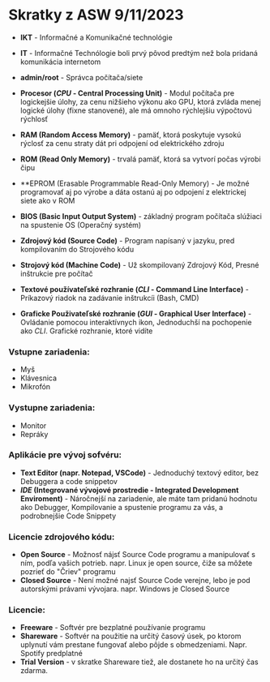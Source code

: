 # Skratky z ASW  9/11/2023
- **IKT** - Informačné a Komunikačné technológie
- **IT** - Informačné Technólogie boli prvý pôvod predtým než bola pridaná komunikácia internetom
- **admin/root** - Správca počítača/siete
- **Procesor (*CPU* - Central Processing Unit)** - Modul počítača pre logickejšie úlohy, za cenu nižšieho výkonu ako GPU, ktorá zvláda menej logické úlohy (fixne stanovené), ale má omnoho rýchlejšiu výpočtovú rýchlosť
- **RAM (Random Access Memory)** - pamäť, ktorá poskytuje vysokú rýclosť za cenu straty dát pri odpojení od elektrického zdroju
- **ROM (Read Only Memory)** - trvalá pamäť, ktorá sa vytvorí počas výrobi čipu
- **EPROM (Erasable Programmable Read-Only Memory) - Je možné programovať aj po výrobe a dáta ostanú aj po odpojení z elektrickej siete ako v ROM
- **BIOS (Basic Input Output System)** - základný program počítača slúžiaci na spustenie OS (Operačný systém)
- **Zdrojový kód (Source Code)** - Program napísaný v jazyku, pred kompilovaním do Strojového kódu
- **Strojový kód (Machine Code)** - Už skompilovaný Zdrojový Kód, Presné inštrukcie pre počítač

- **Textové používateľské rozhranie (*CLI* - Command Line Interface)** - Príkazový riadok na zadávanie inštrukcíi (Bash, CMD)
- **Graficke Použivateľské rozhranie (*GUI* - Graphical User Interface)** - Ovládanie pomocou interaktívnych ikon, Jednoduchší na pochopenie ako *CLI*. Grafické rozhranie, ktoré vidíte

### Vstupne zariadenia:
- Myš
- Klávesnica
- Mikrofón
### Vystupne zariadenia:
- Monitor
- Repráky

### Aplikácie pre vývoj sofvéru:
- **Text Editor (napr. Notepad, VSCode)** - Jednoduchý textový editor, bez Debuggera a code snippetov
- ***IDE* (Integrované vývojové prostredie - Integrated Development Enviroment)** - Náročnejší na zariadenie, ale máte tam pridanú hodnotu ako Debugger, Kompilovanie a spustenie programu za vás, a podrobnejšie Code Snippety

### Licencie zdrojového kódu:
- **Open Source** - Možnosť nájsť Source Code programu a manipulovať s ním, podľa vašich potrieb. napr. Linux je open source, čiže sa môžete pozrieť do "Čriev" programu
- **Closed Source** - Není možné najsť Source Code verejne, lebo je pod autorskými právami vývojara. napr. Windows je Closed Source 
### Licencie:
- **Freeware** - Softvér pre bezplatné používanie programu
- **Shareware** - Softvér na použitie na určitý časový úsek, po ktorom uplynutí vám prestane fungovať alebo pôjde s obmedzeniami. Napr. Spotify predplatné
- **Trial Version** - v skratke Shareware tiež, ale dostanete ho na určitý čas zdarma.